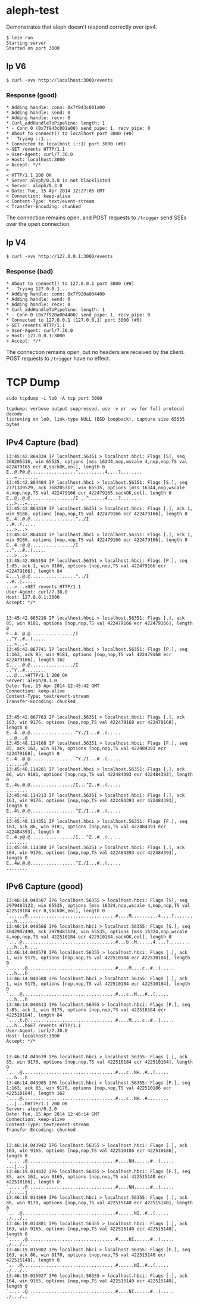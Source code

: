 # aleph-test

Demonstrates that aleph doesn't respond correctly over ipv4.

    $ lein run
    Starting server
    Started on port 3000

## Ip V6
    $ curl -vvv http://localhost:3000/events

### Response (good)
    * Adding handle: conn: 0x7f943c001a00
    * Adding handle: send: 0
    * Adding handle: recv: 0
    * Curl_addHandleToPipeline: length: 1
    * - Conn 0 (0x7f943c001a00) send_pipe: 1, recv_pipe: 0
    * About to connect() to localhost port 3000 (#0)
    *   Trying ::1...
    * Connected to localhost (::1) port 3000 (#0)
    > GET /events HTTP/1.1
    > User-Agent: curl/7.30.0
    > Host: localhost:3000
    > Accept: */*
    >
    < HTTP/1.1 200 OK
    * Server aleph/0.3.0 is not blacklisted
    < Server: aleph/0.3.0
    < Date: Tue, 15 Apr 2014 12:27:05 GMT
    < Connection: keep-alive
    < Content-Type: text/event-stream
    < Transfer-Encoding: chunked

The connection remains open, and POST requests to `/trigger` send SSEs over
the open connection.

## Ip V4
    $ curl -vvv http://127.0.0.1:3000/events

### Response (bad)
    * About to connect() to 127.0.0.1 port 3000 (#0)
    *   Trying 127.0.0.1...
    * Adding handle: conn: 0x7f920a004400
    * Adding handle: send: 0
    * Adding handle: recv: 0
    * Curl_addHandleToPipeline: length: 1
    * - Conn 0 (0x7f920a004400) send_pipe: 1, recv_pipe: 0
    * Connected to 127.0.0.1 (127.0.0.1) port 3000 (#0)
    > GET /events HTTP/1.1
    > User-Agent: curl/7.30.0
    > Host: 127.0.0.1:3000
    > Accept: */*

The connection remains open, but no headers are received by the client. POST
requests to `/trigger` have no effect.

# TCP Dump
    sudo tcpdump -i lo0 -A tcp port 3000

    tcpdump: verbose output suppressed, use -v or -vv for full protocol decode
    listening on lo0, link-type NULL (BSD loopback), capture size 65535 bytes

## IPv4 Capture (bad)
    13:45:42.864334 IP localhost.56351 > localhost.hbci: Flags [S], seq 368205316, win 65535, options [mss 16344,nop,wscale 4,nop,nop,TS val 422479165 ecr 0,sackOK,eol], length 0
    E..@.P@.@.................^..........4....?........
    ...=........
    13:45:42.864404 IP localhost.hbci > localhost.56351: Flags [S.], seq 2771339529, ack 368205317, win 65535, options [mss 16344,nop,wscale 4,nop,nop,TS val 422479166 ecr 422479165,sackOK,eol], length 0
    E..@;.@.@................/I	..^......4....?........
    ...>...=....
    13:45:42.864419 IP localhost.56351 > localhost.hbci: Flags [.], ack 1, win 9186, options [nop,nop,TS val 422479166 ecr 422479166], length 0
    E..4..@.@.................^../I
    ..#..(.....
    ...>...>
    13:45:42.864433 IP localhost.hbci > localhost.56351: Flags [.], ack 1, win 9186, options [nop,nop,TS val 422479166 ecr 422479166], length 0
    E..4.:@.@................/I
    ..^...#..(.....
    ...>...>
    13:45:42.865194 IP localhost.56351 > localhost.hbci: Flags [P.], seq 1:85, ack 1, win 9186, options [nop,nop,TS val 422479166 ecr 422479166], length 84
    E...\.@.@.................^../I
    ..#..|.....
    ...>...>GET /events HTTP/1.1
    User-Agent: curl/7.30.0
    Host: 127.0.0.1:3000
    Accept: */*


    13:45:42.865216 IP localhost.hbci > localhost.56351: Flags [.], ack 85, win 9181, options [nop,nop,TS val 422479166 ecr 422479166], length 0
    E..4._@.@................/I
    ..^Y..#..(.....
    ...>...>
    13:45:42.867741 IP localhost.hbci > localhost.56351: Flags [P.], seq 1:163, ack 85, win 9181, options [nop,nop,TS val 422479168 ecr 422479166], length 162
    E.....@.@................/I
    ..^Y..#........
    ...@...>HTTP/1.1 200 OK
    Server: aleph/0.3.0
    Date: Tue, 15 Apr 2014 12:45:42 GMT
    Connection: keep-alive
    Content-Type: text/event-stream
    Transfer-Encoding: chunked


    13:45:42.867763 IP localhost.56351 > localhost.hbci: Flags [.], ack 163, win 9176, options [nop,nop,TS val 422479168 ecr 422479168], length 0
    E..4..@.@.................^Y./I...#..(.....
    ...@...@
    13:45:48.114168 IP localhost.56351 > localhost.hbci: Flags [F.], seq 85, ack 163, win 9176, options [nop,nop,TS val 422484393 ecr 422479168], length 0
    E..4..@.@.................^Y./I...#..(.....
    .......@
    13:45:48.114201 IP localhost.hbci > localhost.56351: Flags [.], ack 86, win 9181, options [nop,nop,TS val 422484393 ecr 422484393], length 0
    E..4s.@.@................/I...^Z..#..(.....
    ........
    13:45:48.114213 IP localhost.56351 > localhost.hbci: Flags [.], ack 163, win 9176, options [nop,nop,TS val 422484393 ecr 422484393], length 0
    E..4\.@.@.................^Z./I...#..(.....
    ........
    13:45:48.114351 IP localhost.hbci > localhost.56351: Flags [F.], seq 163, ack 86, win 9181, options [nop,nop,TS val 422484393 ecr 422484393], length 0
    E..4.p@.@................/I...^Z..#..(.....
    ........
    13:45:48.114380 IP localhost.56351 > localhost.hbci: Flags [.], ack 164, win 9176, options [nop,nop,TS val 422484393 ecr 422484393], length 0
    E..4w.@.@.................^Z./I...#..(.....
    ........

## IPv6 Capture (good)


    13:46:14.040507 IP6 localhost.56355 > localhost.hbci: Flags [S], seq 2979483123, win 65535, options [mss 16324,nop,wscale 4,nop,nop,TS val 422510184 ecr 0,sackOK,eol], length 0
    `....,.@.................................#....M..........4....?........
    ...h........
    13:46:14.040566 IP6 localhost.hbci > localhost.56355: Flags [S.], seq 4042907490, ack 2979483124, win 65535, options [mss 16324,nop,wscale 4,nop,nop,TS val 422510184 ecr 422510184,sackOK,eol], length 0
    `..,.@...................................#...b..M......4....?........
    ...h...h....
    13:46:14.040578 IP6 localhost.56355 > localhost.hbci: Flags [.], ack 1, win 9175, options [nop,nop,TS val 422510184 ecr 422510184], length 0
    `.... .@.................................#....M....c..#..(.....
    ...h...h
    13:46:14.040588 IP6 localhost.hbci > localhost.56355: Flags [.], ack 1, win 9175, options [nop,nop,TS val 422510184 ecr 422510184], length 0
    `.. .@...................................#...c..M...#..(.....
    ...h...h
    13:46:14.040613 IP6 localhost.56355 > localhost.hbci: Flags [P.], seq 1:85, ack 1, win 9175, options [nop,nop,TS val 422510184 ecr 422510184], length 84
    `....t.@.................................#....M....c..#..|.....
    ...h...hGET /events HTTP/1.1
    User-Agent: curl/7.30.0
    Host: localhost:3000
    Accept: */*


    13:46:14.040639 IP6 localhost.hbci > localhost.56355: Flags [.], ack 85, win 9170, options [nop,nop,TS val 422510184 ecr 422510184], length 0
    `.. .@...................................#...c..NH..#..(.....
    ...h...h
    13:46:14.043905 IP6 localhost.hbci > localhost.56355: Flags [P.], seq 1:163, ack 85, win 9170, options [nop,nop,TS val 422510186 ecr 422510184], length 162
    `....@...................................#...c..NH..#........
    ...j...hHTTP/1.1 200 OK
    Server: aleph/0.3.0
    Date: Tue, 15 Apr 2014 12:46:14 GMT
    Connection: keep-alive
    Content-Type: text/event-stream
    Transfer-Encoding: chunked


    13:46:14.043942 IP6 localhost.56355 > localhost.hbci: Flags [.], ack 163, win 9165, options [nop,nop,TS val 422510186 ecr 422510186], length 0
    `.... .@.................................#....NH......#..(.....
    ...j...j
    13:46:19.014832 IP6 localhost.56355 > localhost.hbci: Flags [F.], seq 85, ack 163, win 9165, options [nop,nop,TS val 422515140 ecr 422510186], length 0
    `.... .@.................................#....NH......#..(.....
    ./.....j
    13:46:19.014869 IP6 localhost.hbci > localhost.56355: Flags [.], ack 86, win 9170, options [nop,nop,TS val 422515140 ecr 422515140], length 0
    `.. .@...................................#......NI..#..(.....
    ./.../..
    13:46:19.014881 IP6 localhost.56355 > localhost.hbci: Flags [.], ack 163, win 9165, options [nop,nop,TS val 422515140 ecr 422515140], length 0
    `.... .@.................................#....NI......#..(.....
    ./.../..
    13:46:19.015002 IP6 localhost.hbci > localhost.56355: Flags [F.], seq 163, ack 86, win 9170, options [nop,nop,TS val 422515140 ecr 422515140], length 0
    `.. .@...................................#......NI..#..(.....
    ./.../..
    13:46:19.015027 IP6 localhost.56355 > localhost.hbci: Flags [.], ack 164, win 9165, options [nop,nop,TS val 422515140 ecr 422515140], length 0
    `.... .@.................................#....NI......#..(.....
    ./.../..
